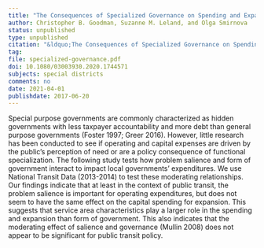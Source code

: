 ```yaml
---
title: "The Consequences of Specialized Governance on Spending and Expansion of Public Transit"
author: Christopher B. Goodman, Suzanne M. Leland, and Olga Smirnova
status: unpublished
type: unpublished
citation: "&ldquo;The Consequences of Specialized Governance on Spending and Expansion of Public Transit.&rdquo; <em>Local Government Studies</em> 47 (2): 296-311."
tag:
file: specialized-governance.pdf
doi: 10.1080/03003930.2020.1744571
subjects: special districts
comments: no
date: 2021-04-01
publishdate: 2017-06-20
---
```


Special purpose governments are commonly characterized as hidden governments with less taxpayer accountability and more debt than general purpose governments (Foster 1997; Greer 2016).  However, little research has been conducted to see if operating and capital expenses are driven by the public’s perception of need or are a policy consequence of functional specialization. The following study tests how problem salience and form of government interact to impact local governments’ expenditures.  We use National Transit Data (2013-2014) to test these moderating relationships.  Our findings indicate that at least in the context of public transit, the problem salience is important for operating expenditures, but does not seem to have the same effect on the capital spending for expansion.  This suggests that service area characteristics play a larger role in the spending and expansion than form of government. This also indicates that the moderating effect of salience and governance (Mullin 2008) does not appear to be significant for public transit policy.
